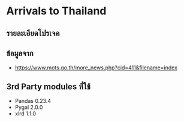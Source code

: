 # Arrivals to Thailand
## รายละเอียดโปรเจค

## ข้อมูลจาก
  - https://www.mots.go.th/more_news.php?cid=411&filename=index
## 3rd Party modules ที่ใช้
  - Pandas 0.23.4 
  - Pygal 2.0.0
  - xlrd 1.1.0
